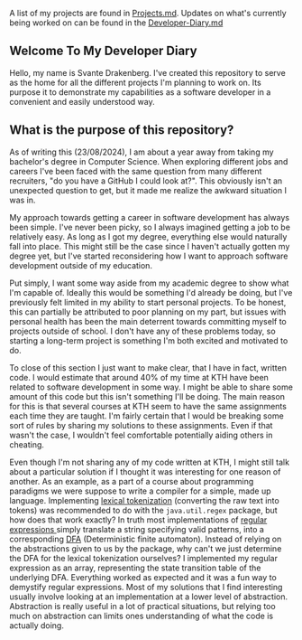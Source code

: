 A list of my projects are found in [Projects.md](https://github.com/sdraken/Developer-Diary/blob/main/Projects.md). Updates on what's currently being worked on can be found in the [Developer-Diary.md](https://github.com/sdraken/Developer-Diary/blob/main/Developer-Diary.md)
## Welcome To My Developer Diary
Hello, my name is Svante Drakenberg. I've created this repository to serve as the home for all the different projects I'm planning to work on. Its purpose it to demonstrate my capabilities as a software developer in a convenient and easily understood way. 
## What is the purpose of this repository?
As of writing this (23/08/2024), I am about a year away from taking my bachelor's degree in Computer Science. When exploring different jobs and careers I've been faced with the same question from many different recruiters, "do you have a GitHub I could look at?". This obviously isn't an unexpected question to get, but it made me realize the awkward situation I was in.

My approach towards getting a career in software development has always been simple. I've never been picky, so I always imagined getting a job to be relatively easy. As long as I got my degree, everything else would naturally fall into place. This might still be the case since I haven't actually gotten my degree yet, but I've started reconsidering how I want to approach software development outside of my education.

Put simply, I want some way aside from my academic degree to show what I'm capable of. Ideally this would be something I'd already be doing, but I've previously felt limited in my ability to start personal projects. To be honest, this can partially be attributed to poor planning on my part, but issues with personal health has been the main deterrent towards committing myself to projects outside of school. I don't have any of these problems today, so starting a long-term project is something I'm both excited and motivated to do.

To close of this section I just want to make clear, that I have in fact, written code. I would estimate that around 40% of my time at KTH have been related to software development in some way. I might be able to share some amount of this code but this isn't something I'll be doing. The main reason for this is that several courses at KTH seem to have the same assignments each time they are taught. I'm fairly certain that I would be breaking some sort of rules by sharing my solutions to these assignments. Even if that wasn't the case, I wouldn't feel comfortable potentially aiding others in cheating.

Even though I'm not sharing any of my code written at KTH, I might still talk about a particular solution if I thought it was interesting for one reason of another. As an example, as a part of a course about programming paradigms we were suppose to write a compiler for a simple, made up language. Implementing [lexical tokenization](https://en.wikipedia.org/wiki/Lexical_analysis) (converting the raw text into tokens) was recommended to do with the `java.util.regex` package, but how does that work exactly? In truth most implementations of [regular expressions ](https://en.wikipedia.org/wiki/Regular_expression)simply translate a string specifying valid patterns, into a corresponding [DFA](https://en.wikipedia.org/wiki/Deterministic_finite_automaton) (Deterministic finite automaton). Instead of relying on the abstractions given to us by the package, why can't we just determine the DFA for the lexical tokenization ourselves? I implemented my regular expression as an array, representing the state transition table of the underlying DFA. Everything worked as expected and it was a fun way to demystify regular expressions. Most of my solutions that I find interesting usually involve looking at an implementation at a lower level of abstraction. Abstraction is really useful in a lot of practical situations, but relying too much on abstraction can limits ones understanding of what the code is actually doing.